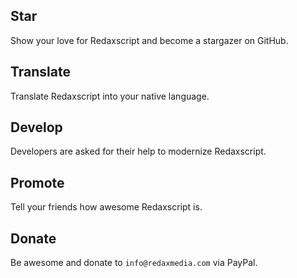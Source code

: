 Star
----

Show your love for Redaxscript and become a stargazer on GitHub.


Translate
---------

Translate Redaxscript into your native language.


Develop
-------

Developers are asked for their help to modernize Redaxscript.


Promote
-------

Tell your friends how awesome Redaxscript is.


Donate
------

Be awesome and donate to `info@redaxmedia.com` via PayPal.